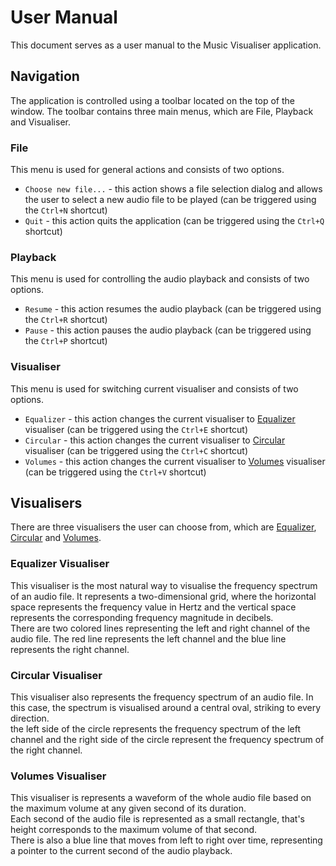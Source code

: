 # User Manual
This document serves as a user manual to the Music Visualiser application.

## Navigation
The application is controlled using a toolbar located on the top of the window.
The toolbar contains three main menus, which are File, Playback and Visualiser.

### File
This menu is used for general actions and consists of two options.
- `Choose new file...` - this action shows a file selection dialog and allows the user to select a new audio file to be played (can be triggered using the `Ctrl+N` shortcut)
- `Quit` - this action quits the application (can be triggered using the `Ctrl+Q` shortcut)

### Playback
This menu is used for controlling the audio playback and consists of two options.
- `Resume` - this action resumes the audio playback (can be triggered using the `Ctrl+R` shortcut)
- `Pause` - this action pauses the audio playback (can be triggered using the `Ctrl+P` shortcut)

### Visualiser
This menu is used for switching current visualiser and consists of two options.
- `Equalizer` - this action changes the current visualiser to [Equalizer](#equalizer-visualiser) visualiser (can be triggered using the `Ctrl+E` shortcut)
- `Circular` - this action changes the current visualiser to [Circular](#circular-visualiser) visualiser (can be triggered using the `Ctrl+C` shortcut)
- `Volumes` - this action changes the current visualiser to [Volumes](#volumes-visualiser) visualiser (can be triggered using the `Ctrl+V` shortcut)

## Visualisers
There are three visualisers the user can choose from, which are [Equalizer](#equalizer-visualiser), [Circular](#circular-visualiser) and [Volumes](#volumes-visualiser).

### Equalizer Visualiser
This visualiser is the most natural way to visualise the frequency spectrum of an audio file. It represents a two-dimensional grid, where the horizontal space represents the frequency value in Hertz and the vertical space represents the corresponding frequency magnitude in decibels. \
There are two colored lines representing the left and right channel of the audio file. The red line represents the left channel and the blue line represents the right channel.

### Circular Visualiser
This visualiser also represents the frequency spectrum of an audio file. In this case, the spectrum is visualised around a central oval, striking to every direction. \
the left side of the circle represents the frequency spectrum of the left channel and the right side of the circle represent the frequency spectrum of the right channel.

### Volumes Visualiser
This visualiser is represents a waveform of the whole audio file based on the maximum volume at any given second of its duration. \
Each second of the audio file is represented as a small rectangle, that's height corresponds to the maximum volume of that second. \
There is also a blue line that moves from left to right over time, representing a pointer to the current second of the audio playback.

